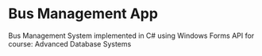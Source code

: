 # Bus Management App
Bus Management System implemented in C# using Windows Forms API for course: Advanced Database Systems
